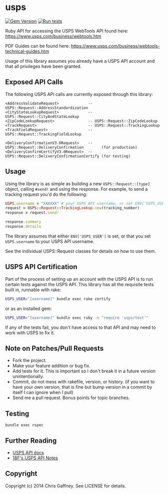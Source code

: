 # usps

[![Gem Version](https://badge.fury.io/rb/usps.svg)](https://rubygems.org/gems/usps)
[![Run tests](https://github.com/gaffneyc/usps/actions/workflows/test.yml/badge.svg)](https://github.com/gaffneyc/usps/actions/workflows/test.yml)

Ruby API for accessing the USPS WebTools API found here: https://www.usps.com/business/webtools.htm

PDF Guides can be found here: https://www.usps.com/business/webtools-technical-guides.htm

Usage of this library assumes you already have a USPS API account and that all privileges have been granted.

## Exposed API Calls

The following USPS API calls are currently exposed through this library:

```
<AddressValidateRequest>             -- USPS::Request::AddressStandardization
<CityStateLookupRequest>             -- USPS::Request::CityAndStateLookup
<ZipCodeLookupRequest>               -- USPS::Request::ZipCodeLookup
<TrackRequest>                       -- USPS::Request::TrackingLookup
<TrackFieldRequest>                  -- USPS::Request::TrackingFieldLookup

<DeliveryConfirmationV3.0Request>    -- USPS::Request::DeliveryConfirmation        (for production)
<DeliveryConfirmCertifyV3.0Request>  -- USPS::Request::DeliveryConfirmationCertify (for testing)
```

## Usage

Using the library is as simple as building a new `USPS::Request::[type]` object, calling `#send!` and using the response.
For example, to send a tracking request you'd do the following:

```ruby
USPS.username = "XXXXXX" # your USPS API username, or set ENV['USPS_USER']
request = USPS::Request::TrackingLookup.new(tracking_number)
response = request.send!

response.summary
response.details
```

The library assumes that either `ENV['USPS_USER']` is set, or that you set `USPS.username` to your USPS API username.

See the individual USPS::Request classes for details on how to use them.

## USPS API Certification

Part of the process of setting up an account with the USPS API is to run certain tests against the USPS API.
This library has all the requisite tests built in, runnable with rake:

```bash
USPS_USER="[username]" bundle exec rake certify
```

or as an installed gem:

```bash
USPS_USER="[username]" bundle exec ruby -e "require 'usps/test'"
```

If any of the tests fail, you don't have access to that API and may need to work with USPS to fix it.

## Note on Patches/Pull Requests
 
* Fork the project.
* Make your feature addition or bug fix.
* Add tests for it. This is important so I don't break it in a
  future version unintentionally.
* Commit, do not mess with rakefile, version, or history.
  (if you want to have your own version, that is fine but bump version in a commit by itself I can ignore when I pull)
* Send me a pull request. Bonus points for topic branches.

## Testing

```
bundle exec rspec
```

## Further Reading

- [USPS API docs](https://www.usps.com/business/web-tools-apis/welcome.htm)
- [18F's USPS API Notes](https://github.com/18F/usps-api-notes)

## Copyright

Copyright (c) 2014 Chris Gaffney. See LICENSE for details.
